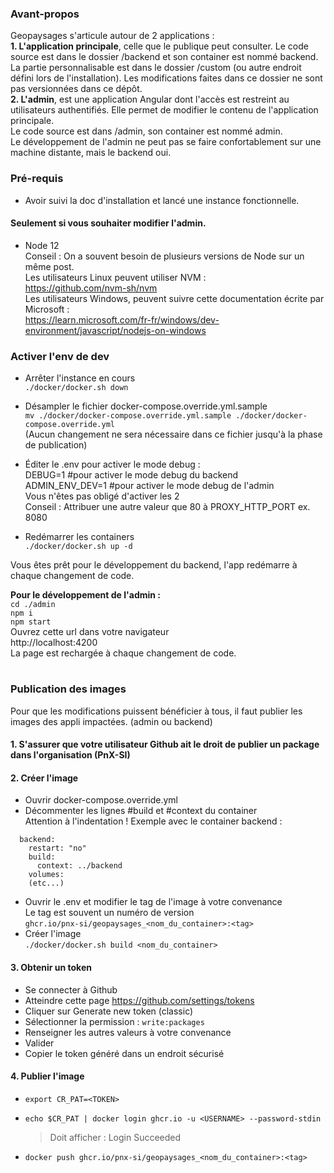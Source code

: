 ### Avant-propos
Geopaysages s'articule autour de 2 applications :  
**1. L'application principale**, celle que le publique peut consulter. Le code source est dans le dossier /backend et son container est nommé backend.  
La partie personnalisable est dans le dossier /custom (ou autre endroit défini lors de l'installation). Les modifications faites dans ce dossier ne sont pas versionnées dans ce dépôt.  
**2. L'admin**, est une application Angular dont l'accès est restreint au utilisateurs authentifiés. Elle permet de modifier le contenu de l'application principale.  
Le code source est dans /admin, son container est nommé admin.  
Le développement de l'admin ne peut pas se faire confortablement sur une machine distante, mais le backend oui.  

### Pré-requis
- Avoir suivi la doc d'installation et lancé une instance fonctionnelle.
#### Seulement si vous souhaiter modifier l'admin.
- Node 12  
Conseil : On a souvent besoin de plusieurs versions de Node sur un même post.  
Les utilisateurs Linux peuvent utiliser NVM :  
https://github.com/nvm-sh/nvm  
Les utilisateurs Windows, peuvent suivre cette documentation écrite par Microsoft :  
https://learn.microsoft.com/fr-fr/windows/dev-environment/javascript/nodejs-on-windows

### Activer l'env de dev
- Arrêter l'instance en cours  
  `./docker/docker.sh down`
- Désampler le fichier docker-compose.override.yml.sample  
`mv ./docker/docker-compose.override.yml.sample ./docker/docker-compose.override.yml`  
(Aucun changement ne sera nécessaire dans ce fichier jusqu'à la phase de publication)
- Éditer le .env pour activer le mode debug :  
DEBUG=1 #pour activer le mode debug du backend  
ADMIN_ENV_DEV=1 #pour activer le mode debug de l'admin  
Vous n'êtes pas obligé d'activer les 2  
Conseil : Attribuer une autre valeur que 80 à PROXY_HTTP_PORT ex. 8080

- Redémarrer les containers  
`./docker/docker.sh up -d`  

Vous êtes prêt pour le développement du backend, l'app redémarre à chaque changement de code.  

**Pour le développement de l'admin :**  
`cd ./admin`  
`npm i`  
`npm start`  
Ouvrez cette url dans votre navigateur  
http://localhost:4200  
La page est rechargée à chaque changement de code.

#
### Publication des images
Pour que les modifications puissent bénéficier à tous, il faut publier les images des appli impactées. (admin ou backend)  
#### 1. S'assurer que votre utilisateur Github ait le droit de publier un package dans l'organisation (PnX-SI)
#### 2. Créer l'image
- Ouvrir docker-compose.override.yml
- Décommenter les lignes #build et #context du container  
  Attention à l'indentation ! Exemple avec le container backend :
```  
  backend:
    restart: "no"
    build:
      context: ../backend
    volumes:
    (etc...)
```
- Ouvrir le .env et modifier le tag de l'image à votre convenance  
Le tag est souvent un numéro de version  
`ghcr.io/pnx-si/geopaysages_<nom_du_container>:<tag>`
- Créer l'image  
`./docker/docker.sh build <nom_du_container>`
#### 3. Obtenir un token
- Se connecter à Github
- Atteindre cette page https://github.com/settings/tokens
- Cliquer sur Generate new token (classic)
- Sélectionner la permission : `write:packages`
- Renseigner les autres valeurs à votre convenance
- Valider
- Copier le token généré dans un endroit sécurisé
#### 4. Publier l'image
- `export CR_PAT=<TOKEN>`  
- `echo $CR_PAT | docker login ghcr.io -u <USERNAME> --password-stdin`
  > Doit afficher : Login Succeeded

- `docker push ghcr.io/pnx-si/geopaysages_<nom_du_container>:<tag>`
